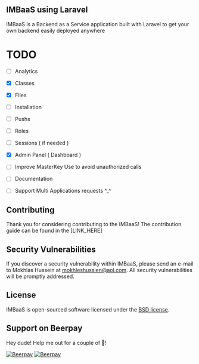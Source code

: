 ## IMBaaS using Laravel

IMBaaS is a Backend as a Service application built with Laravel to get your own backend easily deployed anywhere

# TODO

- [ ] Analytics
- [x] Classes
- [x] Files
- [ ] Installation
- [ ] Pushs
- [ ] Roles
- [ ] Sessions ( if needed )
- [x] Admin Panel ( Dashboard )
- [ ] Improve MasterKey Use to avoid unauthorized calls  
- [ ] Documentation
- [ ] Support Multi Applications requests ^_^


## Contributing

Thank you for considering contributing to the IMBaaS! The contribution guide can be found in the [LINK_HERE]

## Security Vulnerabilities

If you discover a security vulnerability within IMBaaS, please send an e-mail to Mokhlas Hussein at mokhleshussien@aol.com. All security vulnerabilities will be promptly addressed.

## License

IMBaaS is open-sourced software licensed under the [BSD license](https://opensource.org/licenses/BSD-3-Clause).

## Support on Beerpay
Hey dude! Help me out for a couple of :beers:!

[![Beerpay](https://beerpay.io/iMokhles/IMBaaS/badge.svg?style=beer-square)](https://beerpay.io/iMokhles/IMBaaS)  [![Beerpay](https://beerpay.io/iMokhles/IMBaaS/make-wish.svg?style=flat-square)](https://beerpay.io/iMokhles/IMBaaS?focus=wish)